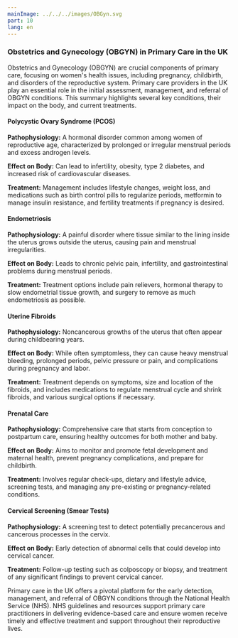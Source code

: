 ```yaml
---
mainImage: ../../../images/OBGyn.svg
part: 10
lang: en
---
```


<div class="intro">

### Obstetrics and Gynecology (OBGYN) in Primary Care in the UK

Obstetrics and Gynecology (OBGYN) are crucial components of primary care, focusing on women's health issues, including pregnancy, childbirth, and disorders of the reproductive system. Primary care providers in the UK play an essential role in the initial assessment, management, and referral of OBGYN conditions. This summary highlights several key conditions, their impact on the body, and current treatments.

#### Polycystic Ovary Syndrome (PCOS)

**Pathophysiology:** A hormonal disorder common among women of reproductive age, characterized by prolonged or irregular menstrual periods and excess androgen levels.

**Effect on Body:** Can lead to infertility, obesity, type 2 diabetes, and increased risk of cardiovascular diseases.

**Treatment:** Management includes lifestyle changes, weight loss, and medications such as birth control pills to regularize periods, metformin to manage insulin resistance, and fertility treatments if pregnancy is desired.

#### Endometriosis

**Pathophysiology:** A painful disorder where tissue similar to the lining inside the uterus grows outside the uterus, causing pain and menstrual irregularities.

**Effect on Body:** Leads to chronic pelvic pain, infertility, and gastrointestinal problems during menstrual periods.

**Treatment:** Treatment options include pain relievers, hormonal therapy to slow endometrial tissue growth, and surgery to remove as much endometriosis as possible.

#### Uterine Fibroids

**Pathophysiology:** Noncancerous growths of the uterus that often appear during childbearing years.

**Effect on Body:** While often symptomless, they can cause heavy menstrual bleeding, prolonged periods, pelvic pressure or pain, and complications during pregnancy and labor.

**Treatment:** Treatment depends on symptoms, size and location of the fibroids, and includes medications to regulate menstrual cycle and shrink fibroids, and various surgical options if necessary.

#### Prenatal Care

**Pathophysiology:** Comprehensive care that starts from conception to postpartum care, ensuring healthy outcomes for both mother and baby.

**Effect on Body:** Aims to monitor and promote fetal development and maternal health, prevent pregnancy complications, and prepare for childbirth.

**Treatment:** Involves regular check-ups, dietary and lifestyle advice, screening tests, and managing any pre-existing or pregnancy-related conditions.

#### Cervical Screening (Smear Tests)

**Pathophysiology:** A screening test to detect potentially precancerous and cancerous processes in the cervix.

**Effect on Body:** Early detection of abnormal cells that could develop into cervical cancer.

**Treatment:** Follow-up testing such as colposcopy or biopsy, and treatment of any significant findings to prevent cervical cancer.

Primary care in the UK offers a pivotal platform for the early detection, management, and referral of OBGYN conditions through the National Health Service (NHS). NHS guidelines and resources support primary care practitioners in delivering evidence-based care and ensure women receive timely and effective treatment and support throughout their reproductive lives.

</div>

